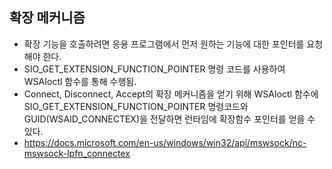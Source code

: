 ## 확장 메커니즘
* 확장 기능을 호출하려면 응용 프로그램에서 먼저 원하는 기능에 대한 포인터를 요청해야 한다.
* SIO_GET_EXTENSION_FUNCTION_POINTER 명령 코드를 사용하여 WSAIoctl 함수를 통해 수행됨.
* Connect, Disconnect, Accept의 확장 메커니즘을 얻기 위해 WSAIoctl 함수에 SIO_GET_EXTENSION_FUNCTION_POINTER 명령코드와 GUID(WSAID_CONNECTEX)을 전달하면 런타임에 확장함수 포인터를 얻을 수 있다.
* https://docs.microsoft.com/en-us/windows/win32/api/mswsock/nc-mswsock-lpfn_connectex
